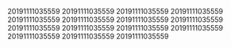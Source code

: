 20191111035559
20191111035559
20191111035559
20191111035559
20191111035559
20191111035559
20191111035559
20191111035559
20191111035559
20191111035559
20191111035559
20191111035559
20191111035559
20191111035559
20191111035559
